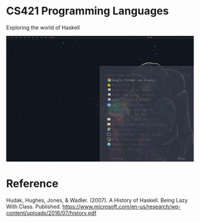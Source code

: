 # CS421 Programming Languages
Exploring the world of Haskell

![alt text](https://github.com/srashee2/CS421-FinalProject/blob/main/xMonad.PNG?raw=true)

# Reference </br>
Hudak, Hughes, Jones, & Wadler. (2007). A History of Haskell. Being Lazy With Class. Published. https://www.microsoft.com/en-us/research/wp-content/uploads/2016/07/history.pdf
